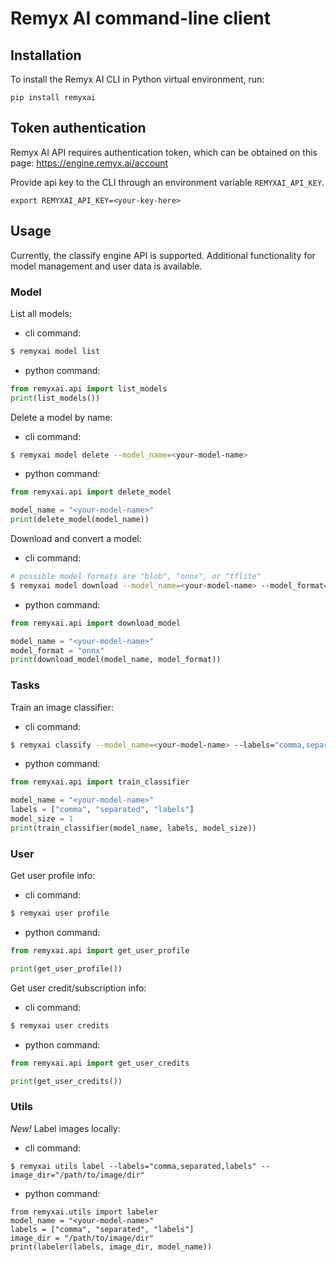 # Remyx AI command-line client

## Installation
To install the Remyx AI CLI in Python virtual environment, run:

```
pip install remyxai
```

## Token authentication
Remyx AI API requires authentication token, which can be obtained on this page: https://engine.remyx.ai/account

Provide api key to the CLI through an environment variable `REMYXAI_API_KEY`.
```
export REMYXAI_API_KEY=<your-key-here>
```

## Usage
Currently, the classify engine API is supported. Additional functionality for model management and user data is available.

### Model
List all models:
* cli command:
```bash
$ remyxai model list
```
* python command:
```python
from remyxai.api import list_models
print(list_models())
```

Delete a model by name:
* cli command:
```bash
$ remyxai model delete --model_name=<your-model-name>
```
* python command:
```python
from remyxai.api import delete_model

model_name = "<your-model-name>"
print(delete_model(model_name))
```

Download and convert a model:
* cli command:
```bash
# possible model formats are "blob", "onnx", or "tflite"
$ remyxai model download --model_name=<your-model-name> --model_format="onnx"
```
* python command:
```python
from remyxai.api import download_model 

model_name = "<your-model-name>"
model_format = "onnx"
print(download_model(model_name, model_format))
```

### Tasks
Train an image classifier:
* cli command:
```bash
$ remyxai classify --model_name=<your-model-name> --labels="comma,separated,labels" --model_size=<int between 1-5>
```
* python command:
```python
from remyxai.api import train_classifier

model_name = "<your-model-name>"
labels = ["comma", "separated", "labels"]
model_size = 1
print(train_classifier(model_name, labels, model_size))
```

### User

Get user profile info:
* cli command:
```bash
$ remyxai user profile
```
* python command:
```python
from remyxai.api import get_user_profile

print(get_user_profile())
```


Get user credit/subscription info:
* cli command:
```bash
$ remyxai user credits
```
* python command:
```python
from remyxai.api import get_user_credits

print(get_user_credits())
```

### Utils
*New!* Label images locally:
* cli command:
```
$ remyxai utils label --labels="comma,separated,labels" --image_dir="/path/to/image/dir"
```

* python command:
```
from remyxai.utils import labeler
model_name = "<your-model-name>"
labels = ["comma", "separated", "labels"]
image_dir = "/path/to/image/dir"
print(labeler(labels, image_dir, model_name))
```

